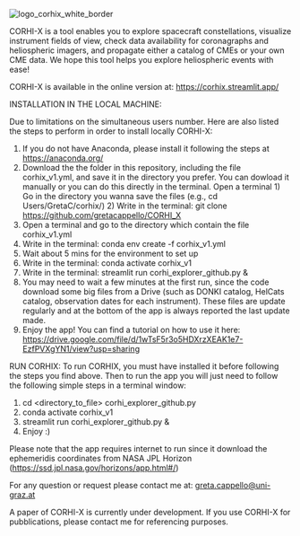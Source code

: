 
![logo_corhix_white_border](https://github.com/user-attachments/assets/8f4efd41-14b9-4bf7-8c9c-5df17403aa5a)

CORHI-X is a tool enables you to explore spacecraft constellations, visualize instrument fields of view, check data availability for coronagraphs and heliospheric imagers, and propagate either a catalog of CMEs or your own CME data. We hope this tool helps you explore heliospheric events with ease!

CORHI-X is available in the online version at: https://corhix.streamlit.app/

INSTALLATION IN THE LOCAL MACHINE:

Due to limitations on the simultaneous users number. Here are also listed the steps to perform in order to install locally CORHI-X:
1) If you do not have Anaconda, please install it following the steps at https://anaconda.org/
2) Download the the folder in this repository, including the file corhix_v1.yml, and save it in the directory you prefer. You can dowload it manually or you can do this directly in the terminal. Open a terminal 1) Go in the directory you wanna save the files (e.g., cd Users/GretaC/corhix/) 2) Write in the terminal: git clone https://github.com/gretacappello/CORHI_X
3) Open a terminal and go to the directory which contain the file corhix_v1.yml
4) Write in the terminal: conda env create -f corhix_v1.yml
5) Wait about 5 mins for the environment to set up
6) Write in the terminal: conda activate corhix_v1
7) Write in the terminal: streamlit run corhi_explorer_github.py &
8) You may need to wait a few minutes at the first run, since the code download some big files from a Drive (such as DONKI catalog, HelCats catalog, observation dates for each instrument). These files are update regularly and at the bottom of the app is always reported the last update made.
10) Enjoy the app! You can find a tutorial on how to use it here: https://drive.google.com/file/d/1wTsF5r3o5HDXrzXEAK1e7-EzfPVXgYN1/view?usp=sharing



RUN CORHIX:
To run CORHIX, you must have installed it before following the steps you find above.
Then to run the app you will just need to follow the following simple steps in a terminal window:
1) cd <directory_to_file> corhi_explorer_github.py
2) conda activate corhix_v1
3) streamlit run corhi_explorer_github.py &
4) Enjoy :)

Please note that the app requires internet to run since it download the ephemeridis coordinates from NASA JPL Horizon (https://ssd.jpl.nasa.gov/horizons/app.html#/)

For any question or request please contact me at: greta.cappello@uni-graz.at

A paper of CORHI-X is currently under development. If you use CORHI-X for pubblications, please contact me for referencing purposes.

